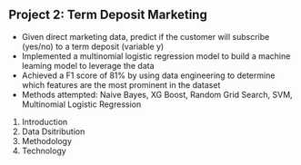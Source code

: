 ## Project 2: Term Deposit Marketing 
 - Given direct marketing data, predict if the customer will subscribe (yes/no) to a term deposit (variable y)
 - Implemented a multinomial logistic regression model to build a machine leaming model to leverage the data
 - Achieved a F1 score of 81% by using data engineering to determine which features are the most prominent in the dataset
 - Methods attempted: Naive Bayes, XG Boost, Random Grid Search, SVM, Multinomial Logistic Regression
1. Introduction
2. Data Dsitribution
3. Methodology
4. Technology

